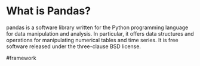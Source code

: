 # What is Pandas?

pandas is a software library written for the Python programming language for data manipulation and analysis. In particular, it offers data structures and operations for manipulating numerical tables and time series. It is free software released under the three-clause BSD license.

#framework 